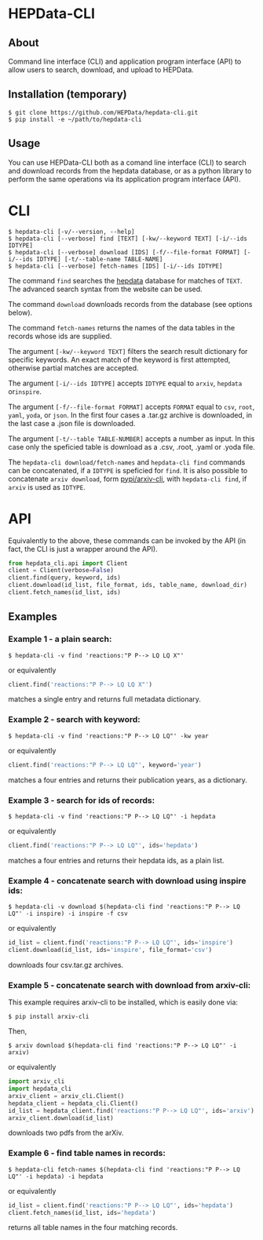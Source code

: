 # HEPData-CLI

## About

Command line interface (CLI) and application program interface (API) to allow users to search, download, and upload to HEPData.

## Installation (temporary)

```code
$ git clone https://github.com/HEPData/hepdata-cli.git
$ pip install -e ~/path/to/hepdata-cli
```

## Usage

You can use HEPData-CLI both as a comand line interface (CLI) to search and download records from the hepdata database, or as a python library to perform the same operations via its application program interface (API).


# CLI

```code
$ hepdata-cli [-v/--version, --help]
$ hepdata-cli [--verbose] find [TEXT] [-kw/--keyword TEXT] [-i/--ids IDTYPE]
$ hepdata-cli [--verbose] download [IDS] [-f/--file-format FORMAT] [-i/--ids IDTYPE] [-t/--table-name TABLE-NAME]
$ hepdata-cli [--verbose] fetch-names [IDS] [-i/--ids IDTYPE]
```

The command ```find``` searches the [hepdata](https://www.hepdata.net/) database for matches of ```TEXT```. The advanced search syntax from the website can be used.

The command ```download``` downloads records from the database (see options below).

The command ```fetch-names``` returns the names of the data tables in the records whose ids are supplied.

The argument ```[-kw/--keyword TEXT]``` filters the search result dictionary for specific keywords.
An exact match of the keyword is first attempted, otherwise partial matches are accepted.

The argument ```[-i/--ids IDTYPE]``` accepts ```IDTYPE``` equal to ```arxiv```, ```hepdata``` or```inspire```.

The argument  ```[-f/--file-format FORMAT]``` accepts ```FORMAT``` equal to ```csv```, ```root```, ```yaml```, ```yoda```, or ```json```.
In the first four cases a .tar.gz archive is downloaded, in the last case a .json file is downloaded.

The argument  ```[-t/--table TABLE-NUMBER]``` accepts a number as input.
In this case only the speficied table is download as a .csv, .root, .yaml or .yoda file.

The ```hepdata-cli download/fetch-names``` and ```hepdata-cli find``` commands can be concatenated, if a ```IDTYPE``` is speficied for ```find```.
It is also possible to concatenate ```arxiv download```, form [pypi/arxiv-cli](https://pypi.org/project/arxiv-cli/), with ```hepdata-cli find```, if ```arxiv``` is used as ```IDTYPE```.

# API

Equivalently to the above, these commands can be invoked by the API (in fact, the CLI is just a wrapper around the API).

```python
from hepdata_cli.api import Client
client = Client(verbose=False)
client.find(query, keyword, ids)
client.download(id_list, file_format, ids, table_name, download_dir)
client.fetch_names(id_list, ids)

```

## Examples

### Example 1 - a plain search:

```code
$ hepdata-cli -v find 'reactions:"P P--> LQ LQ X"'
```

or equivalently

```python
client.find('reactions:"P P--> LQ LQ X"')
```

matches a single entry and returns full metadata dictionary.

### Example 2 - search with keyword:

```code
$ hepdata-cli -v find 'reactions:"P P--> LQ LQ"' -kw year
```

or equivalently

```python
client.find('reactions:"P P--> LQ LQ"', keyword='year')
```

matches a four entries and returns their publication years, as a dictionary.

### Example 3 - search for ids of records:

```code
$ hepdata-cli -v find 'reactions:"P P--> LQ LQ"' -i hepdata
```

or equivalently

```python
client.find('reactions:"P P--> LQ LQ"', ids='hepdata')
```

matches a four entries and returns their hepdata ids, as a plain list.

### Example 4 - concatenate search with download using inspire ids:

```code
$ hepdata-cli -v download $(hepdata-cli find 'reactions:"P P--> LQ LQ"' -i inspire) -i inspire -f csv
```

or equivalently

```python
id_list = client.find('reactions:"P P--> LQ LQ"', ids='inspire')
client.download(id_list, ids='inspire', file_format='csv')
```

downloads four csv.tar.gz archives.

### Example 5 - concatenate search with download from arxiv-cli:

This example requires arxiv-cli to be installed, which is easily done via:

```code
$ pip install arxiv-cli
```

Then,

```code
$ arxiv download $(hepdata-cli find 'reactions:"P P--> LQ LQ"' -i arxiv)
```
or equivalently

```python
import arxiv_cli
import hepdata_cli
arxiv_client = arxiv_cli.Client()
hepdata_client = hepdata_cli.Client()
id_list = hepdata_client.find('reactions:"P P--> LQ LQ"', ids='arxiv')
arxiv_client.download(id_list)
```

downloads two pdfs from the arXiv.

### Example 6 - find table names in records:

```code
$ hepdata-cli fetch-names $(hepdata-cli find 'reactions:"P P--> LQ LQ"' -i hepdata) -i hepdata
```

or equivalently

```python
id_list = client.find('reactions:"P P--> LQ LQ"', ids='hepdata')
client.fetch_names(id_list, ids='hepdata')
```

returns all table names in the four matching records.
